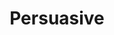 ---
title: "Persuasive"

feat:
  types: ["General"]
  benefit: |
    You get a +2 bonus on all _bluff_ checks and _intimidate_ checks.
---